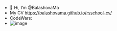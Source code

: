 - 👋 Hi, I’m @BalashovaMa
- My CV https://balashovama.github.io/rsschool-cv/
- CodeWars: 
- ![image](https://user-images.githubusercontent.com/95683688/184083356-674d0f27-d370-44fa-a138-a9bbf78af653.png)
